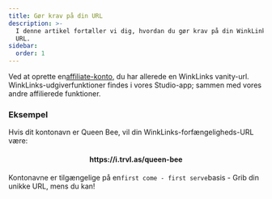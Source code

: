 ```yaml
---
title: Gør krav på din URL
description: >-
  I denne artikel fortæller vi dig, hvordan du gør krav på din WinkLinks vanity
  URL.
sidebar:
  order: 1
---
```

Ved at oprette en[affiliate-konto](/studio/what-is-studio), du har allerede en WinkLinks vanity-url. WinkLinks-udgiverfunktioner findes i vores Studio-app; sammen med vores andre affilierede funktioner.

### Eksempel

Hvis dit kontonavn er Queen Bee, vil din WinkLinks-forfængeligheds-URL være:

<h4 align="center">https://i.trvl.as/queen-bee</h4>


Kontonavne er tilgængelige på en`first come - first serve`basis - Grib din unikke URL, mens du kan!

